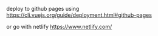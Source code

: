 deploy to github pages using 
https://cli.vuejs.org/guide/deployment.html#github-pages

or go with netlify
https://www.netlify.com/